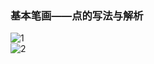 ﻿---
layout: post
tags: [语文临池]
author: lqq
---

### 基本笔画——点的写法与解析


![1](https://xn--yet120bc1ab21f.xn--fiqs8s/images/lqq/img_6.png)  
![2](https://xn--yet120bc1ab21f.xn--fiqs8s/images/lqq/img_7.png)  